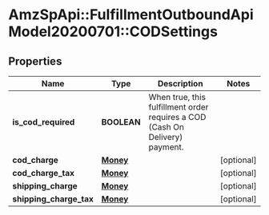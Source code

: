 # AmzSpApi::FulfillmentOutboundApiModel20200701::CODSettings

## Properties
Name | Type | Description | Notes
------------ | ------------- | ------------- | -------------
**is_cod_required** | **BOOLEAN** | When true, this fulfillment order requires a COD (Cash On Delivery) payment. | 
**cod_charge** | [**Money**](Money.md) |  | [optional] 
**cod_charge_tax** | [**Money**](Money.md) |  | [optional] 
**shipping_charge** | [**Money**](Money.md) |  | [optional] 
**shipping_charge_tax** | [**Money**](Money.md) |  | [optional] 

